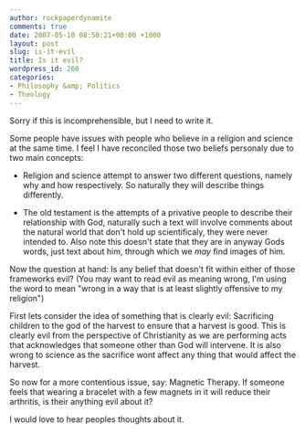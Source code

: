```yaml
---
author: rockpaperdynamite
comments: true
date: 2007-05-10 08:50:21+00:00 +1000
layout: post
slug: is-it-evil
title: Is it evil?
wordpress_id: 260
categories:
- Philosophy &amp; Politics
- Theology
---
```


Sorry if this is incomprehensible, but I need to write it.

Some people have issues with people who believe in a religion and science at the same time. I feel I have reconciled those two beliefs personaly due to two main concepts:



	
  * Religion and science attempt to answer two different questions, namely why and how respectively. So naturally they will describe things differently.

	
  * The old testament is the attempts of a privative people to describe their relationship with God, naturally such a text will involve comments about the natural world that don't hold up scientificaly, they were never intended to. Also note this doesn't state that they are in anyway Gods words, just text about him, through which we _may_ find images of him.<!-- more -->


Now the question at hand: Is any belief that doesn't fit within either of those frameworks evil? (You may want to read evil as meaning wrong, I'm using the word to mean "wrong in a way that is at least slightly offensive to my religion")

First lets consider the idea of something that is clearly evil: Sacrificing children to the god of the harvest to ensure that a harvest is good. This is clearly evil from the perspective of Christianity as we are performing acts that acknowledges that someone other than God will intervene. It is also wrong to science as the sacrifice wont affect any thing that would affect the harvest.

So now for a more contentious issue, say: Magnetic Therapy. If someone feels that wearing a bracelet with a few magnets in it will reduce their arthritis, is their anything evil about it?

I would love to hear peoples thoughts about it.
